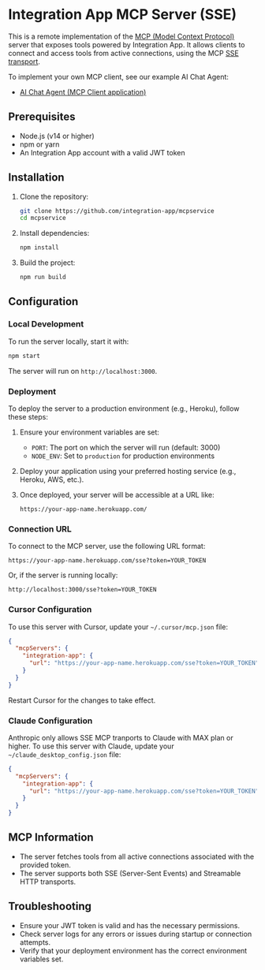 # Integration App MCP Server (SSE)

This is a remote implementation of the [MCP (Model Context Protocol)](https://modelcontextprotocol.io/introduction) server that exposes tools powered by Integration App. It allows clients to connect and access tools from active connections, using the MCP [SSE transport](https://modelcontextprotocol.io/docs/concepts/transports#server-sent-events-sse).

To implement your own MCP client, see our example AI Chat Agent:
- [AI Chat Agent (MCP Client application)](https://github.com/integration-app/MCP-chat-example)

## Prerequisites

- Node.js (v14 or higher)
- npm or yarn
- An Integration App account with a valid JWT token

## Installation

1. Clone the repository:
   ```bash
   git clone https://github.com/integration-app/mcpservice
   cd mcpservice
   ```

2. Install dependencies:
   ```bash
   npm install
   ```

3. Build the project:
   ```bash
   npm run build
   ```

## Configuration

### Local Development

To run the server locally, start it with:
```bash
npm start
```

The server will run on `http://localhost:3000`.

### Deployment

To deploy the server to a production environment (e.g., Heroku), follow these steps:

1. Ensure your environment variables are set:
   - `PORT`: The port on which the server will run (default: 3000)
   - `NODE_ENV`: Set to `production` for production environments

2. Deploy your application using your preferred hosting service (e.g., Heroku, AWS, etc.).

3. Once deployed, your server will be accessible at a URL like:
   ```
   https://your-app-name.herokuapp.com/
   ```

### Connection URL

To connect to the MCP server, use the following URL format:
```
https://your-app-name.herokuapp.com/sse?token=YOUR_TOKEN
```

Or, if the server is running locally:
```
http://localhost:3000/sse?token=YOUR_TOKEN
```


### Cursor Configuration

To use this server with Cursor, update your `~/.cursor/mcp.json` file:
```json
{
  "mcpServers": {
    "integration-app": {
      "url": "https://your-app-name.herokuapp.com/sse?token=YOUR_TOKEN"
    }
  }
}
```

Restart Cursor for the changes to take effect.

### Claude Configuration

Anthropic only allows SSE MCP tranports to Claude with MAX plan or higher. To use this server with Claude, update your `~/claude_desktop_config.json` file:
```json
{
  "mcpServers": {
    "integration-app": {
      "url": "https://your-app-name.herokuapp.com/sse?token=YOUR_TOKEN"
    }
  }
}
```

## MCP Information

- The server fetches tools from all active connections associated with the provided token.
- The server supports both SSE (Server-Sent Events) and Streamable HTTP transports.

## Troubleshooting

- Ensure your JWT token is valid and has the necessary permissions.
- Check server logs for any errors or issues during startup or connection attempts.
- Verify that your deployment environment has the correct environment variables set.

